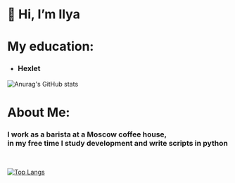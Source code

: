 <h1>👋 Hi, I’m Ilya</h1>

<h1>My education:</h1>
<ul>
   <li><h3>Hexlet</h3></li>
</ul>

![Anurag's GitHub stats](https://github-readme-stats.vercel.app/api?username=IXIIIK&show_icons=true&theme=transparent)


<h1>About Me:</h1>
<h3>
  I work as a barista at a Moscow coffee house,<br>
  in my free time I study development and write scripts in python
</h3>
<br>

[![Top Langs](https://github-readme-stats.vercel.app/api/top-langs/?username=IXIIIK)](https://github.com/anuraghazra/github-readme-stats)

<!---
IXIIIK/IXIIIK is a ✨ special ✨ repository because its `README.md` (this file) appears on your GitHub profile.
You can click the Preview link to take a look at your changes.
--->
